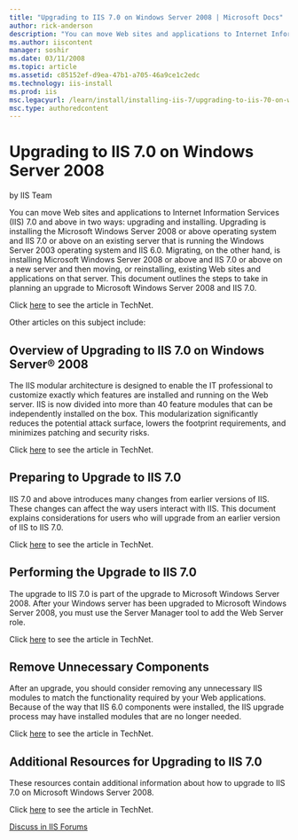 ```yaml
---
title: "Upgrading to IIS 7.0 on Windows Server 2008 | Microsoft Docs"
author: rick-anderson
description: "You can move Web sites and applications to Internet Information Services (IIS) 7.0 and above in two ways: upgrading and installing. Upgrading is installing t..."
ms.author: iiscontent
manager: soshir
ms.date: 03/11/2008
ms.topic: article
ms.assetid: c85152ef-d9ea-47b1-a705-46a9ce1c2edc
ms.technology: iis-install
ms.prod: iis
msc.legacyurl: /learn/install/installing-iis-7/upgrading-to-iis-70-on-windows-server-2008
msc.type: authoredcontent
---
```

Upgrading to IIS 7.0 on Windows Server 2008
====================
by IIS Team

You can move Web sites and applications to Internet Information Services (IIS) 7.0 and above in two ways: upgrading and installing. Upgrading is installing the Microsoft Windows Server 2008 or above operating system and IIS 7.0 or above on an existing server that is running the Windows Server 2003 operating system and IIS 6.0. Migrating, on the other hand, is installing Microsoft Windows Server 2008 or above and IIS 7.0 or above on a new server and then moving, or reinstalling, existing Web sites and applications on that server. This document outlines the steps to take in planning an upgrade to Microsoft Windows Server 2008 and IIS 7.0.

Click [here](https://go.microsoft.com/fwlink/?LinkId=111601) to see the article in TechNet.

Other articles on this subject include:

## Overview of Upgrading to IIS 7.0 on Windows Server® 2008

The IIS modular architecture is designed to enable the IT professional to customize exactly which features are installed and running on the Web server. IIS is now divided into more than 40 feature modules that can be independently installed on the box. This modularization significantly reduces the potential attack surface, lowers the footprint requirements, and minimizes patching and security risks.

Click [here](https://go.microsoft.com/fwlink/?LinkId=111602) to see the article in TechNet.

## Preparing to Upgrade to IIS 7.0

IIS 7.0 and above introduces many changes from earlier versions of IIS. These changes can affect the way users interact with IIS. This document explains considerations for users who will upgrade from an earlier version of IIS to IIS 7.0.

Click [here](https://go.microsoft.com/fwlink/?LinkId=111603) to see the article in TechNet.

## Performing the Upgrade to IIS 7.0

The upgrade to IIS 7.0 is part of the upgrade to Microsoft Windows Server 2008. After your Windows server has been upgraded to Microsoft Windows Server 2008, you must use the Server Manager tool to add the Web Server role.

Click [here](https://go.microsoft.com/fwlink/?LinkId=111604) to see the article in TechNet.

## Remove Unnecessary Components

After an upgrade, you should consider removing any unnecessary IIS modules to match the functionality required by your Web applications. Because of the way that IIS 6.0 components were installed, the IIS upgrade process may have installed modules that are no longer needed.

Click [here](https://go.microsoft.com/fwlink/?LinkId=111605) to see the article in TechNet.

## Additional Resources for Upgrading to IIS 7.0

These resources contain additional information about how to upgrade to IIS 7.0 on Microsoft Windows Server 2008.

Click [here](https://go.microsoft.com/fwlink/?LinkId=111606) to see the article in TechNet.
  
  
[Discuss in IIS Forums](https://forums.iis.net/1041.aspx)